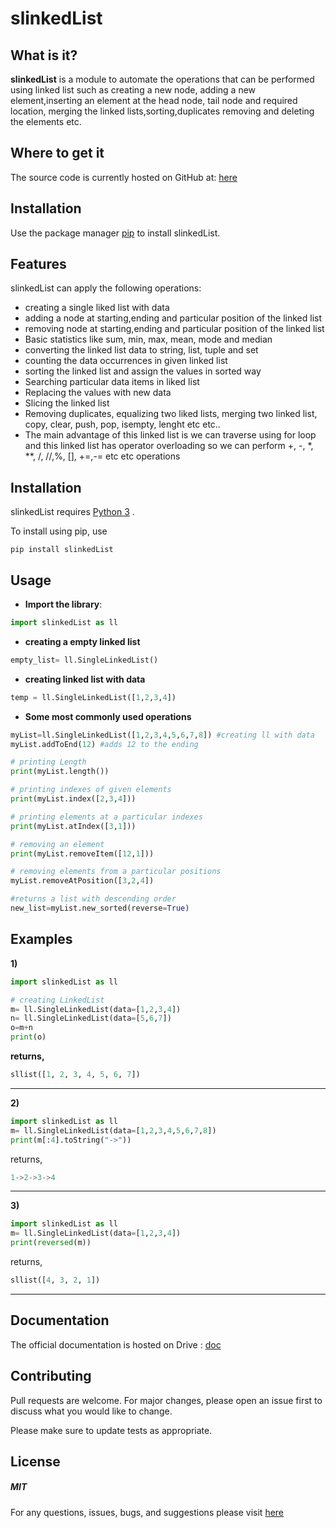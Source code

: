 # slinkedList


## What is it?

**slinkedList** is a module to automate the operations that can be performed using linked list such as creating a new node, adding a new element,inserting an element at the head node, tail node and required location, merging the linked lists,sorting,duplicates removing and deleting the elements etc.


## Where to get it

The source code is currently hosted on GitHub at: [here](https://github.com/Sree-Ramya-Gudiwada/slinkedList)

 

## Installation

Use the package manager [pip](https://pip.pypa.io/en/stable/) to install slinkedList.



## Features 

slinkedList can apply the following operations:
* creating a single liked list with data
* adding a node at starting,ending and particular position of the linked list 
* removing node at starting,ending and particular position of the linked list
* Basic statistics like sum, min, max, mean, mode and median
* converting the linked list data to string, list, tuple and set
* counting the data occurrences in given linked list  
* sorting the linked list and assign the values in sorted way
* Searching particular data items in liked list
* Replacing the values with new data
* Slicing the linked list
* Removing duplicates, equalizing two liked lists, merging two linked list, copy, clear, push, pop, isempty, lenght etc etc..
* The main advantage of this linked list is we can traverse using for loop and this linked list has operator overloading so we can perform +, -, *, **, /, //,%, [], +=,-= etc etc operations

## Installation

slinkedList requires [Python 3](https://www.python.org/downloads/) . 

To install using pip, use

`pip install slinkedList`

## Usage

* **Import the library**:


``` python
import slinkedList as ll
```

* **creating a empty linked list**

 
``` python
empty_list= ll.SingleLinkedList() 
```
 
* **creating linked list with data**

``` python
temp = ll.SingleLinkedList([1,2,3,4])
```
 
* **Some most commonly used operations**
 
 
``` python
myList=ll.SingleLinkedList([1,2,3,4,5,6,7,8]) #creating ll with data
myList.addToEnd(12) #adds 12 to the ending

# printing Length
print(myList.length())

# printing indexes of given elements
print(myList.index([2,3,4]))

# printing elements at a particular indexes
print(myList.atIndex([3,1]))

# removing an element
print(myList.removeItem([12,1]))

# removing elements from a particular positions
myList.removeAtPosition([3,2,4])

#returns a list with descending order
new_list=myList.new_sorted(reverse=True)

```

## Examples
**1)**
``` python
import slinkedList as ll

# creating LinkedList
m= ll.SingleLinkedList(data=[1,2,3,4])
n= ll.SingleLinkedList(data=[5,6,7])
o=m+n
print(o)
```

**returns,**

``` Python
sllist([1, 2, 3, 4, 5, 6, 7])
```
----
**2)**
``` Python
import slinkedList as ll
m= ll.SingleLinkedList(data=[1,2,3,4,5,6,7,8])
print(m[:4].toString("->"))
```

returns,

``` Python
1->2->3->4
```
----
**3)**
``` Python
import slinkedList as ll
m= ll.SingleLinkedList(data=[1,2,3,4])
print(reversed(m))
```

returns,

``` Python
sllist([4, 3, 2, 1])
```

----

## Documentation

The official documentation is hosted on Drive : [doc](https://docs.google.com/document/d/1GfWs0_5z17KHiGMBuHMYKNjl566AtlcB/edit?usp=sharing&ouid=116424253329736412646&rtpof=true&sd=true)

## Contributing
Pull requests are welcome. For major changes, please open an issue first to discuss what you would like to change.

Please make sure to update tests as appropriate.


## License

##### MIT

For any questions, issues, bugs, and suggestions please visit [here](https://github.com/Sree-Ramya-Gudiwada/slinkedList/issues)
